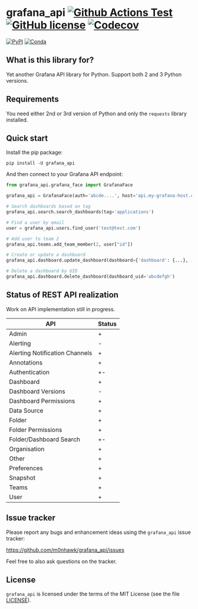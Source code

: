 # grafana_api [![Github Actions Test](https://github.com/m0nhawk/grafana_api/workflows/Test/badge.svg)](https://github.com/m0nhawk/grafana_api/actions?query=workflow%3ATest) [![GitHub license](https://img.shields.io/github/license/m0nhawk/grafana_api.svg?style=flat-square)](https://github.com/m0nhawk/grafana_api/blob/master/LICENSE)  [![Codecov](https://img.shields.io/codecov/c/gh/m0nhawk/grafana_api.svg?style=flat-square)](https://codecov.io/gh/m0nhawk/grafana_api/)

[![PyPI](https://img.shields.io/pypi/v/grafana_api.svg?style=flat-square)](https://pypi.org/project/grafana-api/) [![Conda](https://img.shields.io/conda/v/m0nhawk/grafana_api.svg?style=flat-square)](https://anaconda.org/m0nhawk/grafana_api)

## What is this library for?

Yet another Grafana API library for Python. Support both 2 and 3 Python versions.

## Requirements

You need either 2nd or 3rd version of Python and only the `requests` library installed.

## Quick start

Install the pip package:

```
pip install -U grafana_api
```

And then connect to your Grafana API endpoint:

```python
from grafana_api.grafana_face import GrafanaFace

grafana_api = GrafanaFace(auth='abcde....', host='api.my-grafana-host.com')

# Search dashboards based on tag
grafana_api.search.search_dashboards(tag='applications')

# Find a user by email
user = grafana_api.users.find_user('test@test.com')

# Add user to team 2
grafana_api.teams.add_team_member(2, user["id"])

# Create or update a dashboard
grafana_api.dashboard.update_dashboard(dashboard={'dashboard': {...}, 'folderId': 0, 'overwrite': True})

# Delete a dashboard by UID
grafana_api.dashboard.delete_dashboard(dashboard_uid='abcdefgh')
```

## Status of REST API realization

Work on API implementation still in progress.

| API | Status |
|---|---|
| Admin | + |
| Alerting | - |
| Alerting Notification Channels | + |
| Annotations | + |
| Authentication | +- |
| Dashboard | + |
| Dashboard Versions | - |
| Dashboard Permissions | + |
| Data Source | + |
| Folder | + |
| Folder Permissions | + |
| Folder/Dashboard Search | +- |
| Organisation | + |
| Other | + |
| Preferences | + |
| Snapshot | + |
| Teams | + |
| User | + |

## Issue tracker

Please report any bugs and enhancement ideas using the `grafana_api` issue tracker:

  https://github.com/m0nhawk/grafana_api/issues

Feel free to also ask questions on the tracker.

## License

`grafana_api` is licensed under the terms of the MIT License (see the file
[LICENSE](LICENSE)).
